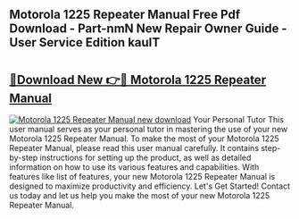 ## Motorola 1225 Repeater Manual Free Pdf Download - Part-nmN New Repair Owner Guide - User Service Edition kauIT

# <h2><a href="http://bc68696.oget.top/?id=Motorola+1225+Repeater+Manual">🔗Download New 👉🔴 Motorola 1225 Repeater Manual</a></h2>

[![Motorola 1225 Repeater Manual new download](https://i.imgur.com/5g1atiW.png)](http://bc68696.oget.top/?id=Motorola+1225+Repeater+Manual)
Your Personal Tutor This user manual serves as your personal tutor in mastering the use of your new Motorola 1225 Repeater Manual. To make the most of your Motorola 1225 Repeater Manual, please read this user manual carefully. It contains step-by-step instructions for setting up the product, as well as detailed information on how to use its various features and capabilities. With features like list of features, your new Motorola 1225 Repeater Manual is designed to maximize productivity and efficiency. Let's Get Started! Contact us today and let us help you make the most of your new Motorola 1225 Repeater Manual.
